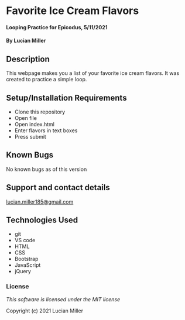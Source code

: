 # Favorite Ice Cream Flavors

#### Looping Practice for Epicodus, 5/11/2021

#### By Lucian Miller

## Description

This webpage makes you a list of your favorite ice cream flavors. It was created to practice a simple loop.

## Setup/Installation Requirements

* Clone this repository
* Open file
* Open index.html
* Enter flavors in text boxes
* Press submit

## Known Bugs

No known bugs as of this version

## Support and contact details

lucian.miller185@gmail.com

## Technologies Used

* git
* VS code
* HTML
* CSS
* Bootstrap
* JavaScript
* jQuery

### License

*This software is licensed under the MIT license*

Copyright (c) 2021 Lucian Miller
